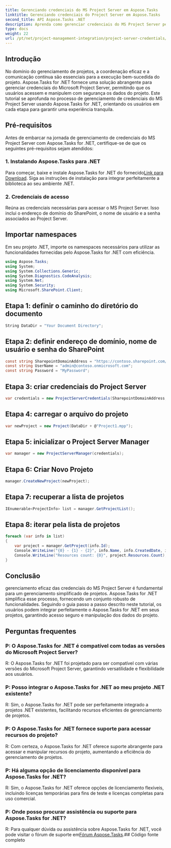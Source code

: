 ```yaml
---
title: Gerenciando credenciais do MS Project Server em Aspose.Tasks
linktitle: Gerenciando credenciais do Project Server em Aspose.Tasks
second_title: API Aspose.Tasks .NET
description: Aprenda como gerenciar credenciais do MS Project Server perfeitamente com Aspose.Tasks for .NET. Aumente a eficiência do gerenciamento de projetos.
type: docs
weight: 22
url: /pt/net/project-management-integration/project-server-credentials/
---
```

## Introdução
No domínio do gerenciamento de projetos, a coordenação eficaz e a comunicação contínua são essenciais para a execução bem-sucedida do projeto. Aspose.Tasks for .NET fornece uma solução abrangente para gerenciar credenciais do Microsoft Project Server, permitindo que os usuários acessem e manipulem com segurança os dados do projeto. Este tutorial se aprofunda no processo de gerenciamento de credenciais do MS Project Server usando Aspose.Tasks for .NET, orientando os usuários em cada etapa para garantir uma experiência tranquila.
## Pré-requisitos
Antes de embarcar na jornada de gerenciamento de credenciais do MS Project Server com Aspose.Tasks for .NET, certifique-se de que os seguintes pré-requisitos sejam atendidos:
### 1. Instalando Aspose.Tasks para .NET
 Para começar, baixe e instale Aspose.Tasks for .NET do fornecido[Link para Download](https://releases.aspose.com/tasks/net/). Siga as instruções de instalação para integrar perfeitamente a biblioteca ao seu ambiente .NET.
### 2. Credenciais de acesso
Reúna as credenciais necessárias para acessar o MS Project Server. Isso inclui o endereço de domínio do SharePoint, o nome de usuário e a senha associados ao Project Server.

## Importar namespaces
Em seu projeto .NET, importe os namespaces necessários para utilizar as funcionalidades fornecidas pelo Aspose.Tasks for .NET com eficiência.

```csharp
using Aspose.Tasks;
using System;
using System.Collections.Generic;
using System.Diagnostics.CodeAnalysis;
using System.Net;
using System.Security;
using Microsoft.SharePoint.Client;

```

## Etapa 1: definir o caminho do diretório do documento
```csharp
String DataDir = "Your Document Directory";
```
## Etapa 2: definir endereço de domínio, nome de usuário e senha do SharePoint
```csharp
const string SharepointDomainAddress = "https://contoso.sharepoint.com/sites/pwa";
const string UserName = "admin@contoso.onmicrosoft.com";
const string Password = "MyPassword";
```
## Etapa 3: criar credenciais do Project Server
```csharp
var credentials = new ProjectServerCredentials(SharepointDomainAddress, UserName, Password);
```
## Etapa 4: carregar o arquivo do projeto
```csharp
var newProject = new Project(DataDir + @"Project1.mpp");
```
## Etapa 5: inicializar o Project Server Manager
```csharp
var manager = new ProjectServerManager(credentials);
```
## Etapa 6: Criar Novo Projeto
```csharp
manager.CreateNewProject(newProject);
```
## Etapa 7: recuperar a lista de projetos
```csharp
IEnumerable<ProjectInfo> list = manager.GetProjectList();
```
## Etapa 8: iterar pela lista de projetos
```csharp
foreach (var info in list)
{
    var project = manager.GetProject(info.Id);
    Console.WriteLine("{0} - {1} - {2}", info.Name, info.CreatedDate, info.LastSavedDate);
    Console.WriteLine("Resources count: {0}", project.Resources.Count);
}
```

## Conclusão
gerenciamento eficaz das credenciais do MS Project Server é fundamental para um gerenciamento simplificado de projetos. Aspose.Tasks for .NET simplifica esse processo, fornecendo um conjunto robusto de funcionalidades. Seguindo o guia passo a passo descrito neste tutorial, os usuários podem integrar perfeitamente o Aspose.Tasks for .NET em seus projetos, garantindo acesso seguro e manipulação dos dados do projeto.
## Perguntas frequentes
### P: O Aspose.Tasks for .NET é compatível com todas as versões do Microsoft Project Server?
R: O Aspose.Tasks for .NET foi projetado para ser compatível com várias versões do Microsoft Project Server, garantindo versatilidade e flexibilidade aos usuários.
### P: Posso integrar o Aspose.Tasks for .NET ao meu projeto .NET existente?
R: Sim, o Aspose.Tasks for .NET pode ser perfeitamente integrado a projetos .NET existentes, facilitando recursos eficientes de gerenciamento de projetos.
### P: O Aspose.Tasks for .NET fornece suporte para acessar recursos do projeto?
R: Com certeza, o Aspose.Tasks for .NET oferece suporte abrangente para acessar e manipular recursos do projeto, aumentando a eficiência do gerenciamento de projetos.
### P: Há alguma opção de licenciamento disponível para Aspose.Tasks for .NET?
R: Sim, o Aspose.Tasks for .NET oferece opções de licenciamento flexíveis, incluindo licenças temporárias para fins de teste e licenças completas para uso comercial.
### P: Onde posso procurar assistência ou suporte para Aspose.Tasks for .NET?
 R: Para qualquer dúvida ou assistência sobre Aspose.Tasks for .NET, você pode visitar o fórum de suporte em[Fórum Aspose.Tasks](https://forum.aspose.com/c/tasks/15).## Código fonte completo